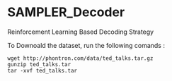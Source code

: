 # SAMPLER_Decoder
Reinforcement Learning Based Decoding Strategy

To Downoald the dataset, run the following comands :

```
wget http://phontron.com/data/ted_talks.tar.gz
gunzip ted_talks.tar
tar -xvf ted_talks.tar
```
